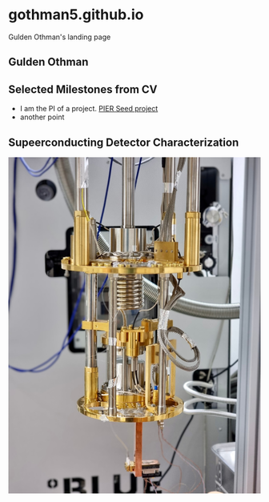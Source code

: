 # gothman5.github.io
Gulden Othman's landing page
## Gulden Othman

## Selected Milestones from CV
- I am the PI of a project. [PIER Seed project](https://pier-hamburg.de/funding/idea_fund/seed_projects/funded_projects/2023/first_measurement_of_the_even_number_photon_distribution_of_a_squeezed_vacuum_state/)
- another point


## Supeerconducting Detector Characterization
![TES_setup_pretty](/assets/TES_setup_pretty.jpg)
